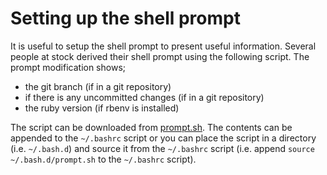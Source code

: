 # Setting up the shell prompt

It is useful to setup the shell prompt to present useful information. Several people at stock derived their shell
prompt using the following script. The prompt modification shows;

* the git branch (if in a git repository)
* if there is any uncommitted changes (if in a git repository)
* the ruby version (if rbenv is installed)

The script can be downloaded from [prompt.sh](prompt.sh). The contents can be appended to the `~/.bashrc` script
or you can place the script in a directory (i.e. `~/.bash.d`) and source it from the `~/.bashrc` script (i.e. 
append `source ~/.bash.d/prompt.sh` to the `~/.bashrc` script).
